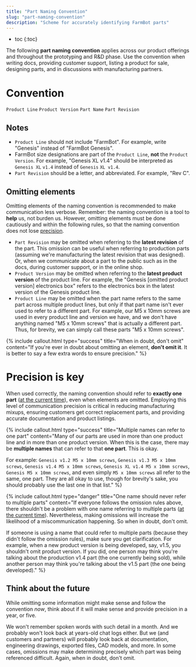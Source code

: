 ```yaml
---
title: "Part Naming Convention"
slug: "part-naming-convention"
description: "Scheme for accurately identifying FarmBot parts"
---
```


* toc
{:toc}

The following **part naming convention** applies across our product offerings and throughout the prototyping and R&D phase. Use the convention when writing docs, providing customer support, listing a product for sale, designing parts, and in discussions with manufacturing partners.

# Convention
`Product Line` `Product Version` `Part Name` `Part Revision`

## Notes
  * `Product Line` should not include "FarmBot". For example, write "Genesis" instead of "FarmBot Genesis".
  * FarmBot size designations are part of the `Product Line`, **not** the `Product Version`. For example, "Genesis XL v1.4" should be interpreted as `Genesis XL` `v1.4` instead of `Genesis` `XL v1.4`.
  * `Part Revision` should be a letter, and abbreviated. For example, "Rev C".

## Omitting elements
Omitting elements of the naming convention is recommended to make communication less verbose. Remember: the naming convention is a tool to **help** us, not burden us. However, omitting elements must be done cautiously and within the following rules, so that the naming convention does not lose [precision](#precision-is-key).
  * `Part Revision` may be omitted when referring to the **latest revision** of the part. This omission can be useful when referring to production parts (assuming we're manufacturing the latest revision that was designed). Or, when we communicate about a part to the public such as in the docs, during customer support, or in the online shop.
  * `Product Version` may be omitted when referring to the **latest product version** of the product line. For example, the "Genesis [omitted product version] electronics box" refers to the electronics box in the latest version of the Genesis product line.
  * `Product Line` may be omitted when the part name refers to the same part across multiple product lines, but only if that part name isn't ever used to refer to a different part. For example, our M5 x 10mm screws are used in every product line and version we have, and we don't have anything named "M5 x 10mm screws" that is actually a different part. Thus, for brevity, we can simply call these parts "M5 x 10mm screws".

{%
include callout.html
type="success"
title="When in doubt, don't omit"
content="If you're ever in doubt about omitting an element, **don't omit it**. It is better to say a few extra words to ensure precision."
%}

# Precision is key
When used correctly, the naming convention should refer to **exactly one part** ([at the current time](#think-about-the-future)), even when elements are omitted. Employing this level of communication precision is critical in reducing manufacturing mixups, ensuring customers get correct replacement parts, and providing accurate documentation and product listings.

{%
include callout.html
type="success"
title="Multiple names can refer to one part"
content="Many of our parts are used in more than one product line and in more than one product version. When this is the case, there may be **multiple names** that can refer to that **one part**. This is okay.

For example: `Genesis v1.2 M5 x 10mm screws`, `Genesis v1.3 M5 x 10mm screws`, `Genesis v1.4 M5 x 10mm screws`, `Genesis XL v1.4 M5 x 10mm screws`, `Genesis M5 x 10mm screws`, and even simply `M5 x 10mm screws` all refer to the same, one part. They are all okay to use, though for brevity's sake, you should probably use the last one in that list."
%}



{%
include callout.html
type="danger"
title="One name should never refer to multiple parts"
content="If everyone follows the omission rules above, there shouldn't be a problem with one name referring to multiple parts ([at the current time](#think-about-the-future)). Nevertheless, making omissions will increase the likelihood of a miscommunication happening. So when in doubt, don't omit.

If someone is using a name that could refer to multiple parts (because they didn't follow the omission rules), make sure you get clarification. For example, when a new product version is being developed, say, v1.5, you shouldn't omit product version. If you did, one person may think you're talking about the production v1.4 part (the one currently being sold), while another person may think you're talking about the v1.5 part (the one being developed)."
%}

## Think about the future
While omitting some information might make sense and follow the convention _now_, think about if it will make sense and provide precision in a year, or five.

We won't remember spoken words with such detail in a month. And we probably won't look back at years-old chat logs either. But we (and customers and partners) will probably look back at documentation, engineering drawings, exported files, CAD models, and more. In some cases, omissions may make determining precisely which part was being referenced difficult. Again, when in doubt, don't omit.

<style>
.hub-container {
  max-width: 1350px;
}
.value-icon {
  display: inline-block;
  height: 18px;
  margin-bottom: -2px;
}
  
a[title="Guides"] {
  color: #f4f4f4!important;
  border-bottom: 5px solid #f4f4f4;
  padding-bottom: 20px!important;
}
  
a[title="Guides"]:hover {
  color: white!important;
  border-bottom-color: white;
}
  
#hub-header li a:hover {
  box-shadow: none!important;
}
</style>

<meta name="theme-color" content="#434343">

